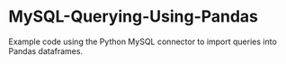# MySQL-Querying-Using-Pandas
Example code using the Python MySQL connector to import queries into Pandas dataframes.
